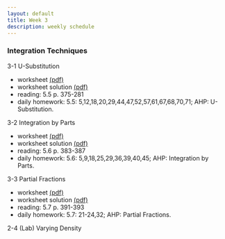 ```yaml
---
layout: default
title: Week 3
description: weekly schedule
--- 
```

### Integration Techniques

3-1 U-Substitution

* worksheet [(pdf)](\calculus2\schedule\week3\3-1Shan.pdf) <br>
* worksheet solution [(pdf)](\calculus2\schedule\week3\3-1ShanSolutions.pdf)
* reading: 5.5 p. 375-281  <br>
* daily homework: 5.5: 5,12,18,20,29,44,47,52,57,61,67,68,70,71; AHP: U-Substitution.  <br>

3-2 Integration by Parts 

* worksheet [(pdf)](\calculus2\schedule\week3\3-2Shan.pdf)   <br>
* worksheet solution [(pdf)](\calculus2\schedule\week3\3-2ShanSolutions.pdf) 
* reading: 5.6 p. 383-387  <br>
* daily homework: 5.6: 5,9,18,25,29,36,39,40,45; AHP: Integration by Parts.  <br>

3-3 Partial Fractions 

* worksheet [(pdf)](\calculus2\schedule\week3\3-3Shan.pdf)   <br>
* worksheet solution [(pdf)](\calculus2\schedule\week3\3-3ShanSolutions.pdf)
* reading: 5.7 p. 391-393 <br>
* daily homework: 5.7: 21-24,32; AHP: Partial Fractions.   <br>

2-4 (Lab) Varying Density 




